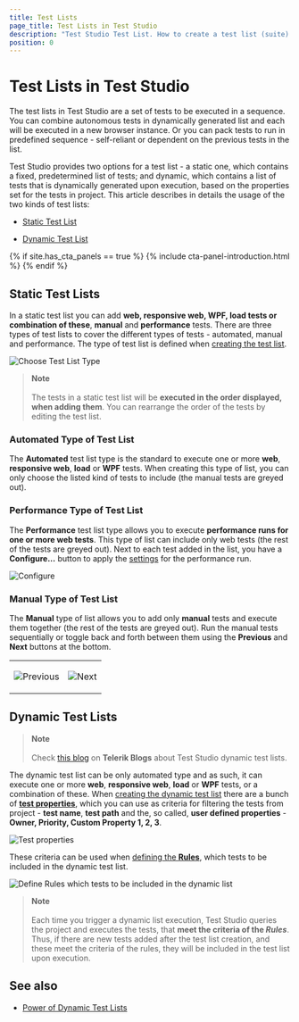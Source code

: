 ```yaml
---
title: Test Lists
page_title: Test Lists in Test Studio
description: "Test Studio Test List. How to create a test list (suite) in Test Studio. Static test list dynamic test list"
position: 0
---
```

# Test Lists in Test Studio

The test lists in Test Studio are a set of tests to be executed in a sequence. You can combine autonomous tests in dynamically generated list and each will be executed in a new browser instance. Or you can pack tests to run in predefined sequence - self-reliant or dependent on the previous tests in the list.

Test Studio provides two options for a test list - a static one, which contains a fixed, predetermined list of tests; and dynamic, which contains a list of tests that is dynamically generated upon execution, based on the properties set for the tests in project. This article describes in details the usage of the two kinds of test lists:

- <a href="#static-test-lists">Static Test List</a>
* <a href="#dynamic-test-lists">Dynamic Test List</a> 

{% if site.has_cta_panels == true %}
{% include cta-panel-introduction.html %}
{% endif %}

## <strong>Static Test Lists</strong>

In a static test list you can add **web, responsive web, WPF, load tests or combination of these**, **manual** and **performance** tests. There are three types of test lists to cover the different types of tests - automated, manual and performance. The type of test list is defined when <a href="/features/test-lists/create-test-lists#choose-name-and-type-of-the-test-list" target="_blank">creating the test list</a>.

![Choose Test List Type][1]

> __Note__
><br>
><br>
> The tests in a static test list will be **executed in the order displayed, when adding them**. You can rearrange the order of the tests by editing the test list.

### Automated Type of Test List

The **Automated** test list type is the standard to execute one or more **web**, **responsive web**, **load** or **WPF** tests. When creating this type of list, you can only choose the listed kind of tests to include (the manual tests are greyed out).

### Performance Type of Test List

The **Performance** test list type allows you to execute **performance runs for one or more web tests**. This type of list can include only web tests (the rest of the tests are greyed out). Next to each test added in the list, you have a __Configure...__ button to apply the <a href="/features/testing-types/performance-testing/gather-perfomance-data" target="_blank">settings</a> for the performance run.

![Configure][4]

### Manual Type of Test List

The **Manual** type of list allows you to add only **manual** tests and execute them together (the rest of the tests are greyed out). Run the manual tests sequentially or toggle back and forth between them using the **Previous** and **Next** buttons at the bottom.

<table id="no-table" style="border:none;">
	<tr style="text-align: center; background-color: transparent; border:none;">
		<td>

![Previous][2]</td>
<td>
		
![Next][3]</td>
</tr>
</table>

## <strong>Dynamic Test Lists</strong>

> __Note__
><br>
><br>
> Check <a href="http://blogs.telerik.com/automated-testing-tools/posts/13-09-23/power-of-dynamic-test-lists" target="_blank">this blog</a> on __Telerik Blogs__ about Test Studio dynamic test lists.

The dynamic test list can be only automated type and as such, it can execute one or more **web**, **responsive web**, **load** or **WPF** tests, or a combination of these. When <a href="/features/test-lists/create-test-lists#how-to-create-a-dynamic-test-list" target="_blank">creating the dynamic test list</a> there are a bunch of <a href="/features/test-maintenance/test-properties-standalone" target="_blank">__test properties__</a>, which you can use as criteria for filtering the tests from project - __test name__, __test path__ and the, so called, __user defined properties__ - __Owner, Priority, Custom Property 1, 2, 3__.

![Test properties][6]

These criteria can be used when <a href="/features/test-lists/create-test-lists#create-dynamic-test-list" target="_blank">defining the __Rules__</a>, which tests to be included in the dynamic test list.

![Define Rules which tests to be included in the dynamic list][8]

> __Note__
><br>
><br>
> Each time you trigger a dynamic list execution, Test Studio queries the project and executes the tests, that __meet the criteria of the _Rules___. Thus, if there are new tests added after the test list creation, and these meet the criteria of the rules, they will be included in the test list upon execution.

## See also 

* <a href="http://blogs.telerik.com/automated-testing-tools/posts/13-09-23/power-of-dynamic-test-lists" target="_blank">Power of Dynamic Test Lists</a>

[1]: /img/automated-tests/test-lists/test-lists-types/fig1.png
[2]: /img/automated-tests/test-lists/test-lists-types/fig2.png
[3]: /img/automated-tests/test-lists/test-lists-types/fig3.png
[4]: /img/automated-tests/test-lists/test-lists-types/fig4.png
[5]: /img/automated-tests/test-lists/test-lists-types/fig5.png
[6]: /img/automated-tests/test-lists/test-lists-types/fig6.png
[7]: /img/automated-tests/test-lists/test-lists-types/fig7.png
[8]: /img/automated-tests/test-lists/test-lists-types/fig8.png
[9]: /img/automated-tests/test-lists/test-lists-types/fig2_FilterTestsByType.png
[10]: /img/automated-tests/test-lists/test-lists-types/fig2_searchField.png
[11]: /img/automated-tests/test-lists/test-lists-types/fig2_collapse.png
